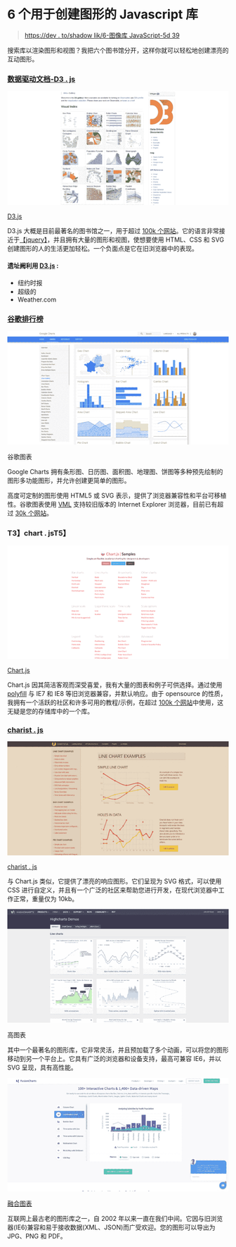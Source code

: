 # 6 个用于创建图形的 Javascript 库

> [https://dev . to/shadow lik/6-图像库 JavaScript-5d 39](https://dev.to/shadowlik/6-bibliotecas-javascript-para-criacao-de-graficos-5d39)

搜索库以渲染图形和视图？我把六个图书馆分开，这样你就可以轻松地创建漂亮的互动图形。

### **[数据驱动文档-D3 . js](https://d3js.org/)**

[![Image](img/4781748d4a365e091b559e90012b2976.png)](https://d3js.org/)

[D3.js](https://d3js.org/)

D3.js 大概是目前最著名的图书馆之一，用于超过 [100k 个网站](https://www.wappalyzer.com/technologies/d3)。它的语言非常接近于[【jquery】](https://jquery.com/)，并且拥有大量的图形和视图，使想要使用 HTML、CSS 和 SVG 创建图形的人的生活更加轻松。一个负面点是它在旧浏览器中的表现。

#### 遗址阙利用 [D3.js](https://d3js.org/) :

*   纽约时报
*   超级的
*   Weather.com

### **[谷歌排行榜](https://developers.google.com/chart/)**

[![Image](img/a2ce613a7c950404525c8bf919baa77c.png)](https://developers.google.com/chart/)

谷歌图表

Google Charts 拥有条形图、日历图、面积图、地理图、饼图等多种预先绘制的图形多功能图形，并允许创建更简单的图形。

高度可定制的图形使用 HTML5 或 SVG 表示，提供了浏览器兼容性和平台可移植性。谷歌图表使用 [VML](https://en.wikipedia.org/wiki/Vector_Markup_Language) 支持较旧版本的 Internet Explorer 浏览器，目前已有超过 [30k 个网站](https://www.wappalyzer.com/technologies/google-charts)。

### **T3】chart . jsT5】**

[![Image](img/39ab301b274e8b852084bed3e3e27e0e.png)](https://www.chartjs.org/)

[Chart.js](https://www.chartjs.org/)

Chart.js 因其简洁客观而深受喜爱，我有大量的图表和例子可供选择。通过使用 [polyfill](https://pt.stackoverflow.com/questions/194857/o-que-%C3%A9-polyfill) 与 IE7 和 IE8 等旧浏览器兼容，并默认响应。由于 opensource 的性质，我拥有一个活跃的社区和许多可用的教程/示例，在超过 [100k 个网站](https://www.wappalyzer.com/technologies/chart-js)中使用，这无疑是您的存储库中的一个库。

### **[charist . js](https://gionkunz.github.io/chartist-js/)**

[![Image](img/0382db0bdcce2b06a8a9d6757e884631.png)](https://gionkunz.github.io/chartist-js/)

[charist . js](https://gionkunz.github.io/chartist-js/)

与 Chart.js 类似，它提供了漂亮的响应图形。它们呈现为 SVG 格式，可以使用 CSS 进行自定义，并且有一个广泛的社区来帮助您进行开发，在现代浏览器中工作正常，重量仅为 10kb。

[![Image](img/6653219fd402395ace90a4a3665ff867.png)](https://www.highcharts.com/)

高图表

其中一个最著名的图形库，它非常灵活，并且预加载了多个动画，可以将您的图形移动到另一个平台上。它具有广泛的浏览器和设备支持，最高可兼容 IE6，并以 SVG 呈现，具有高性能。

[![Image](img/98f56db06d1c57440dae8895238fec51.png)](https://www.fusioncharts.com/)

[融合图表](https://www.fusioncharts.com/)

互联网上最古老的图形库之一，自 2002 年以来一直在我们中间。它因与旧浏览器(IE6)兼容和易于接收数据(XML、JSON)而广受欢迎。您的图形可以导出为 JPG、PNG 和 PDF。